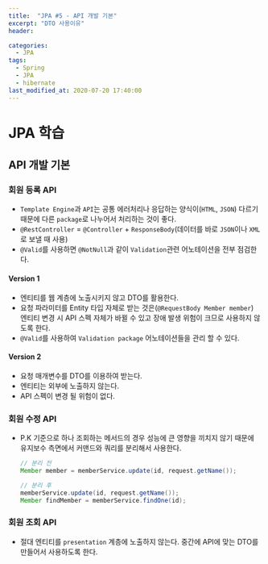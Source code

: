 ```yaml
---
title:  "JPA #5 - API 개발 기본"
excerpt: "DTO 사용이유"
header:

categories:
  - JPA
tags:
  - Spring
  - JPA
  - hibernate
last_modified_at: 2020-07-20 17:40:00
---
```


# JPA 학습

## API 개발 기본

### 회원 등록 API

- `Template Engine`과 `API`는 공통 에러처리나 응답하는 양식이(`HTML`, `JSON`) 다르기 때문에 다른 `package`로 나누어서 처리하는 것이 좋다.
- `@RestController` = `@Controller` + `ResponseBody`(데이터를 바로 `JSON`이나 `XML`로 보낼 때 사용)
- `@Valid`를 사용하면 `@NotNull`과 같이 `Validation`관련 어노테이션을 전부 점검한다.

#### Version 1

- 엔티티를 웹 계층에 노출시키지 않고 DTO를 활용한다.
- 요청 파라미터를 Entity 타입 자체로 받는 것은(`@RequestBody Member member`) 엔티티 변경 시 API 스펙 자체가 바뀔 수 있고 장애 발생 위험이 크므로 사용하지 않도록 한다. 
- `@Valid`를 사용하여 `Validation package`  어노테이션들을 관리 할 수 있다. 

#### Version 2

- 요청 매개변수를 DTO를 이용하여 받는다.
- 엔티티는 외부에 노출하지 않는다.
- API 스펙이 변경 될 위험이 없다.

### 회원 수정 API

- P.K 기준으로 하나 조회하는 메서드의 경우 성능에 큰 영향을 끼치지 않기 때문에 유지보수 측면에서 커맨드와 쿼리를 분리해서 사용한다.

  ```java
  // 분리 전
  Member member = memberService.update(id, request.getName());
  
  // 분리 후
  memberService.update(id, request.getName());
  Member findMember = memberService.findOne(id);
  ```

### 회원 조회 API

- 절대 엔티티를 `presentation` 계층에 노출하지 않는다. 중간에 API에 맞는 DTO를 만들어서 사용하도록 한다.